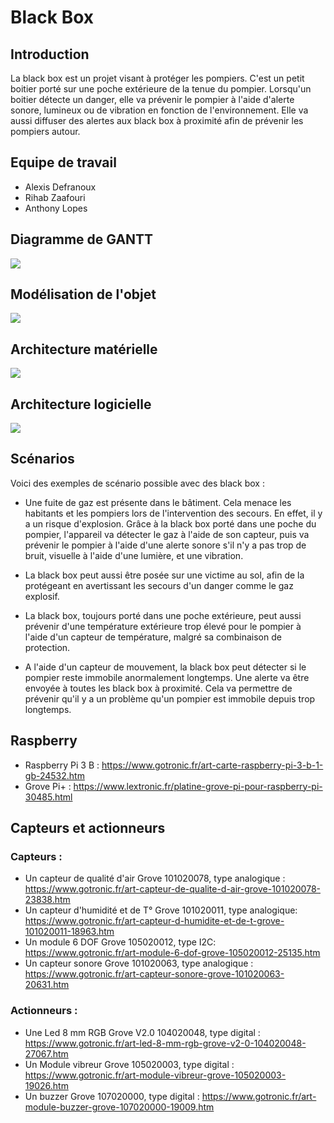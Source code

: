 # Black Box

## Introduction

La black box est un projet visant à protéger les pompiers. C'est un petit boitier porté sur une poche extérieure de la tenue du pompier. Lorsqu'un boitier détecte un danger, elle va prévenir le pompier à l'aide d'alerte sonore, lumineux ou de vibration en fonction de l'environnement. Elle va aussi diffuser des alertes aux black box à proximité afin de prévenir les pompiers autour.

## Equipe de travail

- Alexis Defranoux
- Rihab Zaafouri
- Anthony Lopes

## Diagramme de GANTT

![](https://i.imgur.com/JGRhCEe.png)

## Modélisation de l'objet

![](https://i.imgur.com/ZTfQTC5.png)

## Architecture matérielle

![](https://i.imgur.com/C3J9TXp.png)

## Architecture logicielle

![](https://i.imgur.com/voxIt2F.png)

## Scénarios

Voici des exemples de scénario possible avec des black box :

- Une fuite de gaz est présente dans le bâtiment. Cela menace les habitants et les pompiers lors de l'intervention des secours. En effet, il y a un risque d'explosion. Grâce à la black box porté dans une poche du pompier, l'appareil va détecter le gaz à l'aide de son capteur, puis va prévenir le pompier à l'aide d'une alerte sonore s'il n'y a pas trop de bruit, visuelle à l'aide d'une lumière, et une vibration.

- La black box peut aussi être posée sur une victime au sol, afin de la protégeant en avertissant les secours d'un danger comme le gaz explosif.

- La black box, toujours porté dans une poche extérieure, peut aussi prévenir d'une température extérieure trop élevé pour le pompier à l'aide d'un capteur de température, malgré sa combinaison de protection.

- A l'aide d'un capteur de mouvement, la black box peut détecter si le pompier reste immobile anormalement longtemps. Une alerte va être envoyée à toutes les black box à proximité. Cela va permettre de prévenir qu'il y a un problème qu'un pompier est immobile depuis trop longtemps.

## Raspberry 

- Raspberry Pi 3 B : https://www.gotronic.fr/art-carte-raspberry-pi-3-b-1-gb-24532.htm
- Grove Pi+ : https://www.lextronic.fr/platine-grove-pi-pour-raspberry-pi-30485.html

## Capteurs et actionneurs

### Capteurs :
- Un capteur de qualité d'air Grove 101020078, type analogique : https://www.gotronic.fr/art-capteur-de-qualite-d-air-grove-101020078-23838.htm
- Un capteur d'humidité et de T° Grove 101020011, type analogique: https://www.gotronic.fr/art-capteur-d-humidite-et-de-t-grove-101020011-18963.htm
- Un module 6 DOF Grove 105020012, type I2C: https://www.gotronic.fr/art-module-6-dof-grove-105020012-25135.htm
- Un capteur sonore Grove 101020063, type analogique : https://www.gotronic.fr/art-capteur-sonore-grove-101020063-20631.htm

### Actionneurs :
- Une Led 8 mm RGB Grove V2.0 104020048, type digital : https://www.gotronic.fr/art-led-8-mm-rgb-grove-v2-0-104020048-27067.htm
- Un Module vibreur Grove 105020003, type digital : https://www.gotronic.fr/art-module-vibreur-grove-105020003-19026.htm
- Un buzzer Grove 107020000, type digital : https://www.gotronic.fr/art-module-buzzer-grove-107020000-19009.htm
